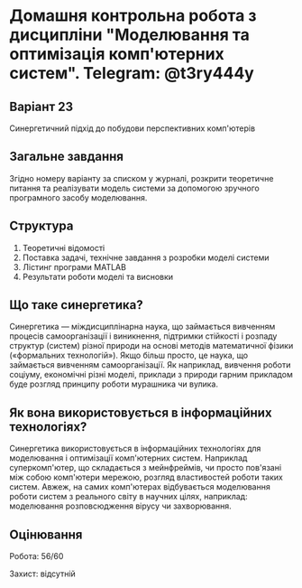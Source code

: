 # Домашня контрольна робота з дисципліни "Моделювання та оптимізація комп'ютерних систем". Telegram: @t3ry444y

## Варіант 23
Синергетичний підхід до побудови перспективних комп'ютерів

## Загальне завдання
Згідно номеру варіанту за списком у журналі, розкрити теоретичне питання та реалізувати модель системи за допомогою зручного програмного засобу моделювання. 

## Структура
1. Теоретичні відомості
2. Поставка задачі, технічне завдання з розробки моделі системи
3. Лістинг програми MATLAB 
4. Результати роботи моделі та висновки

## Що таке синергетика?
Синергетика — міждисциплінарна наука, що займається вивченням процесів самоорганізації і виникнення, підтримки стійкості і розпаду структур (систем) різної природи на основі методів математичної фізики («формальних технологій»).
Якщо більш просто, це наука, що займається вивченням самоорганізації. Як наприклад, вивчення роботи соціуму, економічні різні моделі, приклади з природи гарним прикладом буде розгляд принципу роботи мурашника чи вулика. 

## Як вона використовується в інформаційних технологіях?
Синергетика використовується в інформаційних технологіях для моделювання і оптимізації комп'ютерних систем. Наприклад суперкомп'ютер, що складається з мейнфреймів, чи просто пов'язані між собою комп'ютери мережою, розгляд властивостей роботи таких систем. Авжеж, на самих комп'ютерах відбувається моделювання роботи систем з реального світу в научних цілях, наприклад: моделювання розповсюдження вірусу чи захворювання.

## Оцінювання
Робота: 56/60

Захист: відсутній